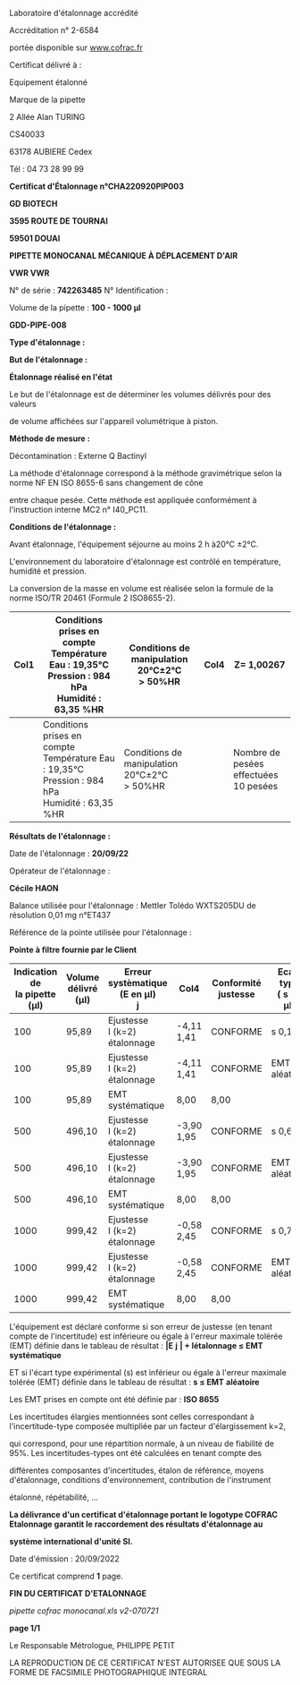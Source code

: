 Laboratoire d'étalonnage accrédité

Accréditation n° 2-6584

portée disponible sur www.cofrac.fr


Certificat délivré à :

Equipement étalonné

Marque de la pipette


2 Allée Alan TURING

CS40033

63178 AUBIERE Cedex

Tél : 04 73 28 99 99

**Certificat d'Étalonnage n°CHA220920PIP003**

**GD BIOTECH**

**3595 ROUTE DE TOURNAI**

**59501 DOUAI**


**PIPETTE MONOCANAL MÉCANIQUE À DÉPLACEMENT D'AIR**

**VWR VWR**


N° de série : **742263485** N° Identification :

Volume de la pipette : **100 - 1000 µl**


**GDD-PIPE-008**


**Type d'étalonnage :**

**But de l'étalonnage :**


**Étalonnage réalisé en l'état**

Le but de l'étalonnage est de déterminer les volumes délivrés pour des valeurs


de volume affichées sur l'appareil volumétrique à piston.


**Méthode de mesure :**


Décontamination : Externe Q Bactinyl


La méthode d'étalonnage correspond à la méthode gravimétrique selon la norme NF EN ISO 8655-6 sans changement de cône

entre chaque pesée. Cette méthode est appliquée conformément à l'instruction interne MC2 n° I40_PC11.


**Conditions de l'étalonnage :**


Avant étalonnage, l'équipement séjourne au moins 2 h à20°C ±2°C.


L'environnement du laboratoire d'étalonnage est contrôlé en température, humidité et pression.

La conversion de la masse en volume est réalisée selon la formule de la norme ISO/TR 20461 (Formule 2 ISO8655-2).


|Col1|Conditions prises en compte<br>Température Eau : 19,35°C<br>Pression : 984 hPa<br>Humidité : 63,35 %HR|Conditions de manipulation<br>20°C±2°C<br>> 50%HR|Col4|Z= 1,00267|
|---|---|---|---|---|
||Conditions prises en compte<br>Température Eau : 19,35°C<br>Pression : 984 hPa<br>Humidité : 63,35 %HR|Conditions de manipulation<br>20°C±2°C<br>> 50%HR||Nombre de pesées<br>effectuées<br>10 pesées|


**Résultats de l'étalonnage :**

Date de l'étalonnage : **20/09/22**


Opérateur de l'étalonnage :


**Cécile HAON**


Balance utilisée pour l'étalonnage : Mettler Tolédo WXTS205DU de résolution 0,01 mg n°ET437


Référence de la pointe utilisée pour l'étalonnage :


**Pointe à filtre fournie par le Client**














|Indication de<br>la pipette (µl)|Volume délivré<br>(µl)|Erreur systèmatique<br>(E en µl)<br>j|Col4|Conformité<br>justesse|Ecart type<br>( s en µl)|Conformité<br>Fidélité|
|---|---|---|---|---|---|---|
|100|95,89|Ejustesse<br>I (k=2)<br>étalonnage|-4,11<br>1,41|CONFORME|s 0,19|CONFORME|
|100|95,89|Ejustesse<br>I (k=2)<br>étalonnage|-4,11<br>1,41|CONFORME|EMT 3<br>aléatoire|EMT 3<br>aléatoire|
|100|95,89|EMT<br>systématique|8,00|8,00|||
|500|496,10|Ejustesse<br>I (k=2)<br>étalonnage|-3,90<br>1,95|CONFORME|s 0,64|CONFORME|
|500|496,10|Ejustesse<br>I (k=2)<br>étalonnage|-3,90<br>1,95|CONFORME|EMT 3<br>aléatoire|EMT 3<br>aléatoire|
|500|496,10|EMT<br>systématique|8,00|8,00|||
|1000|999,42|Ejustesse<br>I (k=2)<br>étalonnage|-0,58<br>2,45|CONFORME|s 0,76|CONFORME|
|1000|999,42|Ejustesse<br>I (k=2)<br>étalonnage|-0,58<br>2,45|CONFORME|EMT 3<br>aléatoire|EMT 3<br>aléatoire|
|1000|999,42|EMT<br>systématique|8,00|8,00|||


L'équipement est déclaré conforme si son erreur de justesse (en tenant compte de l'incertitude) est inférieure ou égale à l'erreur maximale
tolérée (EMT) définie dans le tableau de résultat : **|E** **j** **| + Iétalonnage ≤ EMT** **systématique**

ET si l'écart type expérimental (s) est inférieur ou égale à l'erreur maximale tolérée (EMT) définie dans le tableau de résultat : **s ≤ EMT** **aléatoire**

Les EMT prises en compte ont été définie par : **ISO 8655**

Les incertitudes élargies mentionnées sont celles correspondant à l'incertitude-type composée multipliée par un facteur d'élargissement k=2,

qui correspond, pour une répartition normale, à un niveau de fiabilité de 95%. Les incertitudes-types ont été calculées en tenant compte des

différentes composantes d'incertitudes, étalon de référence, moyens d'étalonnage, conditions d'environnement, contribution de l'instrument

étalonné, répétabilité, ...

**La délivrance d'un certificat d'étalonnage portant le logotype COFRAC Etalonnage garantit le raccordement des résultats d'étalonnage au**

**système international d'unité SI.**


Date d'émission : 20/09/2022

Ce certificat comprend **1** page.

**FIN DU CERTIFICAT D'ETALONNAGE**

_pipette cofrac monocanal.xls v2-070721_


**page 1/1**


Le Responsable Métrologue, PHILIPPE PETIT


LA REPRODUCTION DE CE CERTIFICAT N'EST AUTORISEE QUE SOUS LA FORME DE FACSIMILE PHOTOGRAPHIQUE INTEGRAL

